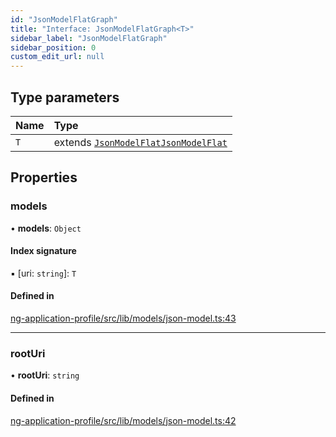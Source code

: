 ```yaml
---
id: "JsonModelFlatGraph"
title: "Interface: JsonModelFlatGraph<T>"
sidebar_label: "JsonModelFlatGraph"
sidebar_position: 0
custom_edit_url: null
---
```


## Type parameters

| Name | Type |
| :------ | :------ |
| `T` | extends [`JsonModelFlat`](../modules#jsonmodelflat)[`JsonModelFlat`](../modules#jsonmodelflat) |

## Properties

### models

• **models**: `Object`

#### Index signature

▪ [uri: `string`]: `T`

#### Defined in

[ng-application-profile/src/lib/models/json-model.ts:43](https://github.com/cognizone/ng-cognizone/blob/0401c67/libs/ng-application-profile/src/lib/models/json-model.ts#L43)

___

### rootUri

• **rootUri**: `string`

#### Defined in

[ng-application-profile/src/lib/models/json-model.ts:42](https://github.com/cognizone/ng-cognizone/blob/0401c67/libs/ng-application-profile/src/lib/models/json-model.ts#L42)
